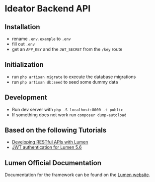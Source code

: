 # Ideator Backend API

## Installation

- rename `.env.example` to `.env`
- fill out `.env`
- get an `APP_KEY` and the `JWT_SECRET` from the `/key` route

## Initialization

- run `php artisan migrate` to execute the database migrations
- run `php artisan db:seed` to seed some dummy data

## Development

- Run dev server with `php -S localhost:8000 -t public`
- If something does not work run `composer dump-autoload`

## Based on the following Tutorials

- [Developing RESTful APIs with Lumen](https://auth0.com/blog/developing-restful-apis-with-lumen/)
- [JWT authentication for Lumen 5.6](https://medium.com/tech-tajawal/jwt-authentication-for-lumen-5-6-2376fd38d454)

## Lumen Official Documentation

Documentation for the framework can be found on the [Lumen website](http://lumen.laravel.com/docs).
